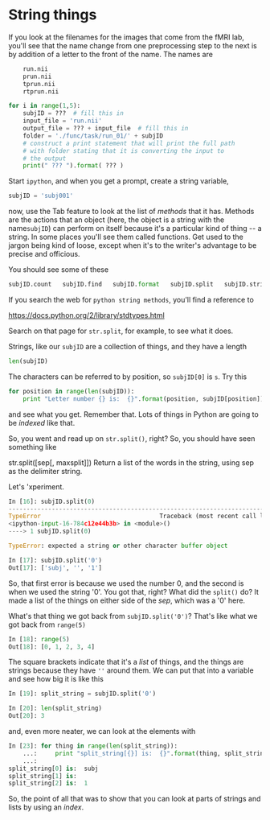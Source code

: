 # String things

If you look at the filenames for the images that come from the fMRI
lab, you'll see that the name change from one preprocessing step to
the next is by addition of a letter to the front of the name.  The
names are
```python
    run.nii
    prun.nii
    tprun.nii
    rtprun.nii
```

```python
for i in range(1,5):
    subjID = ???  # fill this in
    input_file = 'run.nii'
    output_file = ??? + input_file  # fill this in
    folder = './func/task/run_01/' + subjID
    # construct a print statement that will print the full path
    # with folder stating that it is converting the input to
    # the output
    print(" ??? ").format( ??? )
```

Start `ipython`, and when you get a prompt, create a string variable,

```python
subjID = 'subj001'
```

now, use the Tab feature to look at the list of _methods_ that it has.
Methods are the actions that an object (here, the object is a string with
the name`subjID`) can perform on itself because it's a particular kind of
thing -- a string.  In some places you'll see them called functions.  Get
used to the jargon being kind of loose, except when it's to the writer's
advantage to be precise and officious.

You should see some of these

```python
subjID.count   subjID.find   subjID.format   subjID.split   subjID.strip
```

If you search the web for `python string methods`, you'll find a reference to

https://docs.python.org/2/library/stdtypes.html

Search on that page for `str.split`, for example, to see what it does.

Strings, like our `subjID` are a collection of things, and they have a
length

```python
len(subjID)
```

The characters can be referred to by position, so `subjID[0]` is `s`.
Try this
```python
for position in range(len(subjID)):
    print "Letter number {} is:  {}".format(position, subjID[position])
```
and see what you get.  Remember that.  Lots of things in Python are
going to be _indexed_ like that.

So, you went and read up on `str.split()`, right?  So, you should
have seen something like

str.split([sep[, maxsplit]])
  Return a list of the words in the string, using sep as the delimiter string.

Let's 'xperiment.

```python
In [16]: subjID.split(0)
---------------------------------------------------------------------------
TypeError                                 Traceback (most recent call last)
<ipython-input-16-784c12e44b3b> in <module>()
----> 1 subjID.split(0)

TypeError: expected a string or other character buffer object

In [17]: subjID.split('0')
Out[17]: ['subj', '', '1']
```

So, that first error is because we used the number 0, and the
second is when we used the string '0'.  You got that, right?  What
did the `split()` do?  It made a list of the things on either side
of the _sep_, which was a '0' here.

What's that thing we got back from `subjID.split('0')`?  That's like
what we got back from `range(5)`

```python
In [18]: range(5)
Out[18]: [0, 1, 2, 3, 4]
```

The square brackets indicate that it's a _list_ of things, and the
things are strings because they have `''` around them.  We can put
that into a variable and see how big it is like this

```python
In [19]: split_string = subjID.split('0')

In [20]: len(split_string)
Out[20]: 3
```
and, even more neater, we can look at the elements with

```python
In [23]: for thing in range(len(split_string)):
    ...:     print "split_string[{}] is:  {}".format(thing, split_string[thing])
    ...:  
split_string[0] is:  subj
split_string[1] is:  
split_string[2] is:  1
```

So, the point of all that was to show that you can look at parts of
strings and lists by using an _index_.
